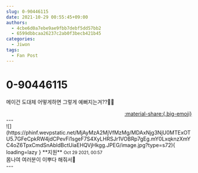 ```yaml
---
slug: 0-90446115
date: 2021-10-29 00:55:45+09:00
authors:
  - 4cbe6d0a7ebe9ae9fbb7debf5dd57bb2
  - 6599dbbcaa26237c2ab0f3becb421b45
categories:
  - Jiwon
tags:
  - Fan Post
---
```


# 0-90446115

<div class="post-container" markdown="1">
<div class="content-container md-sidebar__scrollwrap" markdown="1">

메이건 도대체 어떻게하면 그렇게 예뻐지는겨??🤔🤔

</div>
</div>

<div style="text-align: right;" markdown="1">
<a href="https://weverse.io/fromis9/fanpost/0-90446115" style="text-align: right;">:material-share:{.big-emoji}</a>
</div>
---

<div class="comments-container md-sidebar__scrollwrap" markdown="1">
<div class="comment" markdown="1">
<div class='id-container' markdown="1">
![](https://phinf.wevpstatic.net/MjAyMzA2MjVfMzMg/MDAxNjg3NjU0MTExOTU5.7GFeCpkRW4jdCPevFi1sgeF7S4XyLHRSJr1VOBRp7gEg.mY0LxqknzXmYC4oZ6TpxCmdSnAbldBctUiaEHQVjHkgg.JPEG/image.jpg?type=s72){ loading=lazy }
**<span class="artist">지원</span>** <small>Oct 29 2021, 00:57</small><br>
</div>
<div class='comment-body' markdown="1">
몸나여 여러분이 이뿌다 해줘서🥰
</div>
</div>
</div>
---
